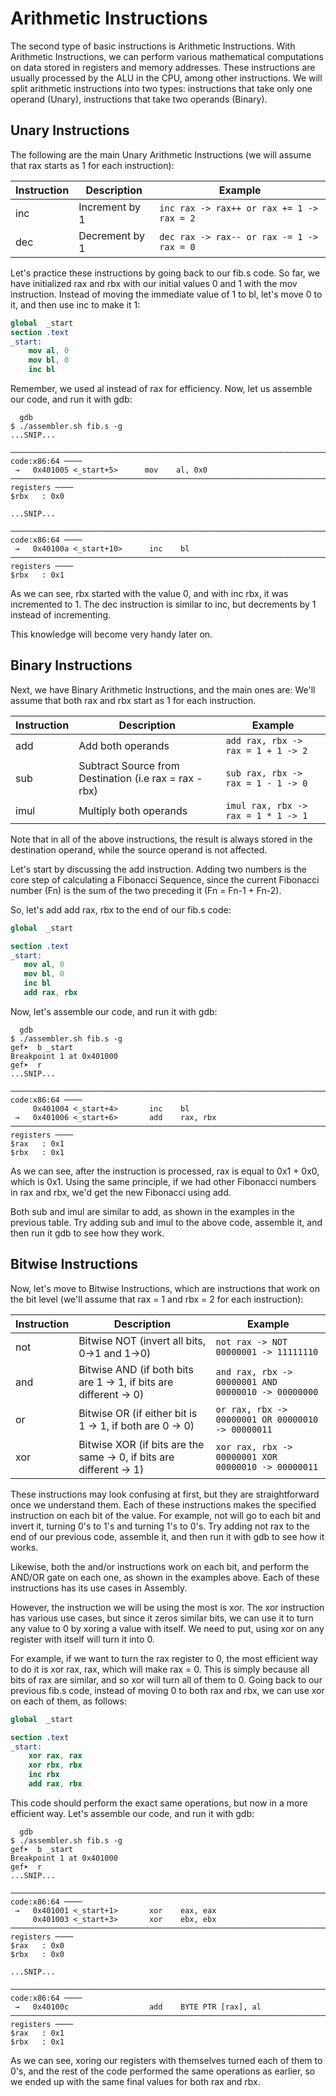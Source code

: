 # Arithmetic Instructions

The second type of basic instructions is Arithmetic Instructions. With Arithmetic Instructions, we can perform various mathematical computations on data stored in registers and memory addresses. These instructions are usually processed by the ALU in the CPU, among other instructions. We will split arithmetic instructions into two types: instructions that take only one operand (Unary), instructions that take two operands (Binary).

## Unary Instructions

The following are the main Unary Arithmetic Instructions (we will assume that rax starts as 1 for each instruction):

| Instruction | Description    | Example                                   |
| ----------- | -------------- | ----------------------------------------- |
| inc         | Increment by 1 | `inc rax -> rax++ or rax += 1 -> rax = 2` |
| dec         | Decrement by 1 | `dec rax -> rax-- or rax -= 1 -> rax = 0` |

Let's practice these instructions by going back to our fib.s code. So far, we have initialized rax and rbx with our initial values 0 and 1 with the mov instruction. Instead of moving the immediate value of 1 to bl, let's move 0 to it, and then use inc to make it 1:

```nasm
global  _start
section .text
_start:
    mov al, 0
    mov bl, 0
    inc bl
```

Remember, we used al instead of rax for efficiency. Now, let us assemble our code, and run it with gdb:

```
  gdb
$ ./assembler.sh fib.s -g
...SNIP...

─────────────────────────────────────────────────────────────────────────────────── code:x86:64 ────
 →   0x401005 <_start+5>      mov    al, 0x0
───────────────────────────────────────────────────────────────────────────────────── registers ────
$rbx   : 0x0

...SNIP...

─────────────────────────────────────────────────────────────────────────────────── code:x86:64 ────
 →   0x40100a <_start+10>      inc    bl
───────────────────────────────────────────────────────────────────────────────────── registers ────
$rbx   : 0x1
```

As we can see, rbx started with the value 0, and with inc rbx, it was incremented to 1. The dec instruction is similar to inc, but decrements by 1 instead of incrementing.

This knowledge will become very handy later on.

## Binary Instructions

Next, we have Binary Arithmetic Instructions, and the main ones are: We'll assume that both rax and rbx start as 1 for each instruction.

| Instruction | Description                                            | Example                             |
| ----------- | ------------------------------------------------------ | ----------------------------------- |
| add         | Add both operands                                      | `add rax, rbx -> rax = 1 + 1 -> 2`  |
| sub         | Subtract Source from Destination (i.e rax = rax - rbx) | `sub rax, rbx -> rax = 1 - 1 -> 0`  |
| imul        | Multiply both operands                                 | `imul rax, rbx -> rax = 1 * 1 -> 1` |

Note that in all of the above instructions, the result is always stored in the destination operand, while the source operand is not affected.

Let's start by discussing the add instruction. Adding two numbers is the core step of calculating a Fibonacci Sequence, since the current Fibonacci number (Fn) is the sum of the two preceding it (Fn = Fn-1 + Fn-2).

So, let's add add rax, rbx to the end of our fib.s code:

```nasm
global  _start

section .text
_start:
   mov al, 0
   mov bl, 0
   inc bl
   add rax, rbx
```

Now, let's assemble our code, and run it with gdb:

```
  gdb
$ ./assembler.sh fib.s -g
gef➤  b _start
Breakpoint 1 at 0x401000
gef➤  r
...SNIP...

─────────────────────────────────────────────────────────────────────────────────── code:x86:64 ────
     0x401004 <_start+4>       inc    bl
 →   0x401006 <_start+6>       add    rax, rbx
───────────────────────────────────────────────────────────────────────────────────── registers ────
$rax   : 0x1
$rbx   : 0x1
```

As we can see, after the instruction is processed, rax is equal to 0x1 + 0x0, which is 0x1. Using the same principle, if we had other Fibonacci numbers in rax and rbx, we'd get the new Fibonacci using add.

Both sub and imul are similar to add, as shown in the examples in the previous table. Try adding sub and imul to the above code, assemble it, and then run it gdb to see how they work.

## Bitwise Instructions

Now, let's move to Bitwise Instructions, which are instructions that work on the bit level (we'll assume that rax = 1 and rbx = 2 for each instruction):

| Instruction | Description                                                         | Example                                             |
| ----------- | ------------------------------------------------------------------- | --------------------------------------------------- |
| not         | Bitwise NOT (invert all bits, 0->1 and 1->0)                        | `not rax -> NOT 00000001 -> 11111110`               |
| and         | Bitwise AND (if both bits are 1 -> 1, if bits are different -> 0)   | `and rax, rbx -> 00000001 AND 00000010 -> 00000000` |
| or          | Bitwise OR (if either bit is 1 -> 1, if both are 0 -> 0)            | `or rax, rbx -> 00000001 OR 00000010 -> 00000011`   |
| xor         | Bitwise XOR (if bits are the same -> 0, if bits are different -> 1) | `xor rax, rbx -> 00000001 XOR 00000010 -> 00000011` |

These instructions may look confusing at first, but they are straightforward once we understand them. Each of these instructions makes the specified instruction on each bit of the value. For example, not will go to each bit and invert it, turning 0's to 1's and turning 1's to 0's. Try adding not rax to the end of our previous code, assemble it, and then run it with gdb to see how it works.

Likewise, both the and/or instructions work on each bit, and perform the AND/OR gate on each one, as shown in the examples above. Each of these instructions has its use cases in Assembly.

However, the instruction we will be using the most is xor. The xor instruction has various use cases, but since it zeros similar bits, we can use it to turn any value to 0 by xoring a value with itself. We need to put, using xor on any register with itself will turn it into 0.

For example, if we want to turn the rax register to 0, the most efficient way to do it is xor rax, rax, which will make rax = 0. This is simply because all bits of rax are similar, and so xor will turn all of them to 0. Going back to our previous fib.s code, instead of moving 0 to both rax and rbx, we can use xor on each of them, as follows:

```nasm
global  _start

section .text
_start:
    xor rax, rax
    xor rbx, rbx
    inc rbx
    add rax, rbx
```

This code should perform the exact same operations, but now in a more efficient way. Let's assemble our code, and run it with gdb:

```
  gdb
$ ./assembler.sh fib.s -g
gef➤  b _start
Breakpoint 1 at 0x401000
gef➤  r
...SNIP...

─────────────────────────────────────────────────────────────────────────────────── code:x86:64 ────
 →   0x401001 <_start+1>       xor    eax, eax
     0x401003 <_start+3>       xor    ebx, ebx
───────────────────────────────────────────────────────────────────────────── registers ────
$rax   : 0x0
$rbx   : 0x0

...SNIP...

─────────────────────────────────────────────────────────────────────────────────── code:x86:64 ────
 →   0x40100c                  add    BYTE PTR [rax], al
───────────────────────────────────────────────────────────────────────────────────── registers ────
$rax   : 0x1
$rbx   : 0x1
```

As we can see, xoring our registers with themselves turned each of them to 0's, and the rest of the code performed the same operations as earlier, so we ended up with the same final values for both rax and rbx.
